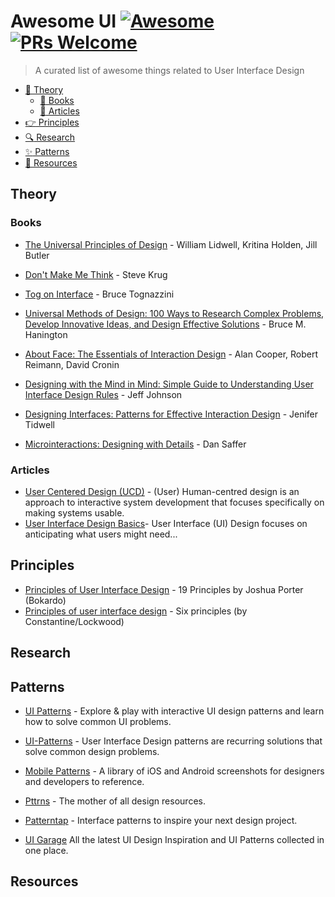 # Awesome UI [![Awesome](https://cdn.rawgit.com/sindresorhus/awesome/d7305f38d29fed78fa85652e3a63e154dd8e8829/media/badge.svg)](https://github.com/sindresorhus/awesome) [![PRs Welcome](https://img.shields.io/badge/PRs-welcome-brightgreen.svg?style=flat-square)](http://makeapullrequest.com)

> A curated list of awesome things related to User Interface Design

- [:scroll: Theory](#theory)
    - [:blue_book: Books](#books)
    - [:memo: Articles](#articles)
- [:point_right: Principles](#principles)
- [:mag: Research](#research)
- [:sparkles: Patterns](#patterns)
- [:metal: Resources](#resources)


## Theory

### Books

- [The Universal Principles of Design](http://universalprinciplesofdesign.com/) - William Lidwell, Kritina Holden, Jill Butler

- [Don't Make Me Think](https://www.goodreads.com/book/show/3368.Don_t_Make_Me_Think) - Steve Krug

- [Tog on Interface](https://www.goodreads.com/book/show/528786.Tog_on_Interface) - Bruce Tognazzini

- [Universal Methods of Design: 100 Ways to Research Complex Problems, Develop Innovative Ideas, and Design Effective Solutions](https://www.goodreads.com/book/show/11698359-universal-methods-of-design) - Bruce M. Hanington

- [About Face: The Essentials of Interaction Design](https://www.goodreads.com/book/show/289062.About_Face_3) - Alan Cooper, Robert Reimann, David Cronin

- [Designing with the Mind in Mind: Simple Guide to Understanding User Interface Design Rules](https://www.goodreads.com/book/show/8564020-designing-with-the-mind-in-mind?from_search=true) - Jeff Johnson

- [Designing Interfaces: Patterns for Effective Interaction Design](http://designinginterfaces.com/) - Jenifer Tidwell

- [Microinteractions: Designing with Details](http://microinteractions.com/about-the-book/) - Dan Saffer


### Articles
- [User Centered Design (UCD)](https://en.wikipedia.org/wiki/User-centered_design) - (User) Human-centred design is an approach to interactive system development that focuses specifically on making systems usable.
- [User Interface Design Basics](https://www.usability.gov/what-and-why/user-interface-design.html)- User Interface (UI) Design focuses on anticipating what users might need...


## Principles
- [Principles of User Interface Design](http://bokardo.com/principles-of-user-interface-design/) - 19 Principles by Joshua Porter (Bokardo)
- [Principles of user interface design](https://en.wikipedia.org/wiki/Principles_of_user_interface_design) - Six principles (by Constantine/Lockwood)


## Research


## Patterns

- [UI Patterns](http://uipatterns.io/) - Explore & play with interactive UI design patterns and learn how to solve common UI problems.

- [UI-Patterns](http://uipatterns.io/) - User Interface Design patterns are recurring solutions that solve common design problems.

- [Mobile Patterns](www.mobile-patterns.com/) - A library of iOS and Android screenshots for designers and developers to reference.

- [Pttrns](https://pttrns.com/) - The mother of all design resources.

- [Patterntap](http://patterntap.com/patterntap) - Interface patterns to inspire your next design project.

- [UI Garage](http://uigarage.net/) All the latest UI Design Inspiration and UI Patterns collected in one place.


## Resources